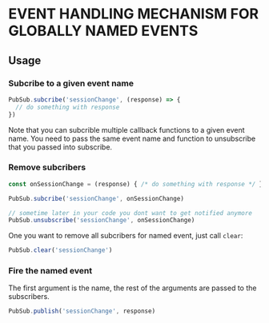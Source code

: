 # EVENT HANDLING MECHANISM FOR GLOBALLY NAMED EVENTS

## Usage

### Subcribe to a given event name

```javascript
PubSub.subcribe('sessionChange', (response) => {
  // do something with response
})
```

Note that you can subcrible multiple callback functions to a given event name. You need to pass the same event name and function to unsubscribe that you passed into subscribe.

### Remove subcribers

```javascript
const onSessionChange = (response) { /* do something with response */ }

PubSub.subcribe('sessionChange', onSessionChange)

// sometime later in your code you dont want to get notified anymore
PubSub.unsubscribe('sessionChange', onSessionChange)
```

One you want to remove all subcribers for named event, just call ```clear```:

```javascript
PubSub.clear('sessionChange')
```

### Fire the named event

The first argument is the name, the rest of the arguments are passed to the subscribers.

```javascript
PubSub.publish('sessionChange', response)
```